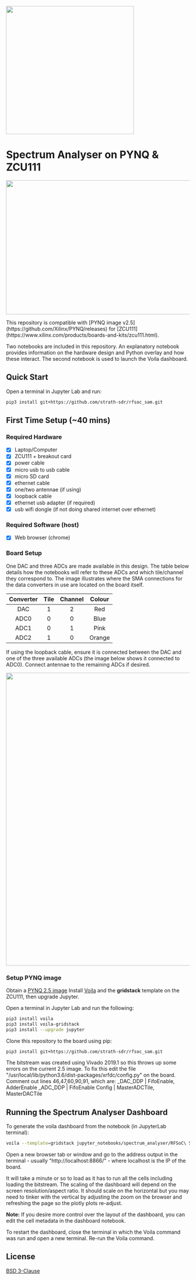 <img src="https://www.strath.ac.uk/media/1newwebsite/webteam/logos/xUoS_Logo_Horizontal.png.pagespeed.ic.M6gv_BmDx1.png" width="350">

# Spectrum Analyser on PYNQ & ZCU111
<p align="center">
  <img src="../../blob/master/img/spectrum_analyser.gif" width="800" height="366" />
<p/>
This repository is compatible with [PYNQ image v2.5](https://github.com/Xilinx/PYNQ/releases) for [ZCU111](https://www.xilinx.com/products/boards-and-kits/zcu111.html).

Two notebooks are included in this repository. An explanatory notebook provides information on the hardware design and Python overlay and how these interact. The second notebook is used to launch the Voila dashboard.

## Quick Start

Open a terminal in Jupyter Lab and run:
```sh
pip3 install git+https://github.com/strath-sdr/rfsoc_sam.git
```

## First Time Setup (~40 mins)

### Required Hardware
- [x] Laptop/Computer
- [x] ZCU111 + breakout card 
- [x] power cable
- [x] micro usb to usb cable
- [x] micro SD card
- [x] ethernet cable
- [x] one/two antennae (if using)
- [x] loopback cable
- [x] ethernet usb adapter (if required)
- [x] usb wifi dongle (if not doing shared internet over ethernet)

### Required Software (host)
- [x] Web browser (chrome) 

### Board Setup 
One DAC and three ADCs are made available in this design. The table below details how the notebooks will refer to these ADCs and which tile/channel they correspond to. The image illustrates where the SMA connections for the data converters in use are located on the board itself. 

|Converter| Tile | Channel | Colour |
|:----:   |:----:|:-------:|:------:|
| DAC     |  1   |    2    |  Red   |
| ADC0    |  0   |    0    |  Blue |
| ADC1    |  0   |    1    | Pink   |
| ADC2    |  1   |    0    | Orange |
 
If using the loopback cable, ensure it is connected between the DAC and one of the three available ADCs (the image below shows it connected to ADC0). Connect antennae to the remaining ADCs if desired. 
	
<p align="center">
<img src="../../blob/master/img/rfsoc_setup.png" width="800">
<p/>


### Setup PYNQ image

Obtain a [PYNQ 2.5 image](https://github.com/Xilinx/PYNQ/releases)
Install [Voila](https://github.com/voila-dashboards/voila) and the **gridstack** template on the ZCU111, then upgrade Jupyter.

Open a terminal in Jupyter Lab and run the following:
```sh
pip3 install voila
pip3 install voila-gridstack
pip3 install --upgrade jupyter 
```

Clone this repository to the board using pip:
```sh 
pip3 install git+https://github.com/strath-sdr/rfsoc_sam.git
```

The bitstream was created using Vivado 2019.1 so this throws up some errors on the current 2.5 image.
To fix this edit the file "/usr/local/lib/python3.6/dist-packages/xrfdc/config.py" on the board.
Comment out lines 46,47,60,90,91, which are: 
       _DAC_DDP | FifoEnable, AdderEnable
       _ADC_DDP | FifoEnable
       Config |   MasterADCTile, MasterDACTile

## Running the Spectrum Analyser Dashboard 
	
To generate the voila dashboard from the notebook (in JupyterLab terminal):
```sh	
voila --template=gridstack jupyter_notebooks/spectrum_analyser/RFSoC\ Spectrum\ Analyser-Voila.ipynb --theme=dark
```
Open a new browser tab or window and go to the address output in the terminal - usually "http://localhost:8866/" - where localhost is the IP of the board.

It will take a minute or so to load as it has to run all the cells including loading the bitstream. 
The scaling of the dashboard will depend on the screen resolution/aspect ratio. 
It should scale on the horizontal but you may need to tinker with the vertical by adjusting the zoom on the browser and refreshing the page so the plotly plots re-adjust.

**Note:** If you desire more control over the layout of the dashboard, you can edit the cell metadata in the dashboard notebook.

To restart the dashboard, close the terminal in which the Voila command was run and open a new terminal. Re-run the Voila command. 

## License 
[BSD 3-Clause](https://github.com/strath-sdr/rfsoc_qpsk/blob/master/LICENSE)
